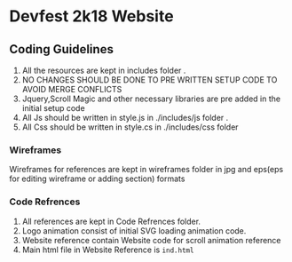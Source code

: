 # Devfest 2k18 Website

## Coding Guidelines
1. All the resources are kept in includes folder .
2. NO CHANGES SHOULD BE DONE TO PRE WRITTEN SETUP CODE TO AVOID MERGE CONFLICTS  
3. Jquery,Scroll Magic and other necessary libraries are pre added in the initial setup code
4. All Js should be written in style.js in ./includes/js folder .
5. All Css should be written in style.cs in ./includes/css folder  

### Wireframes
 
Wireframes for references are kept in wireframes folder in jpg and eps(eps for editing wireframe or adding section) formats

### Code Refrences

1. All references are kept in Code Refrences folder.
2. Logo animation consist of initial SVG loading animation code.
3. Website reference contain Website code for scroll animation reference 
4. Main html file in Website Reference is `ind.html`


